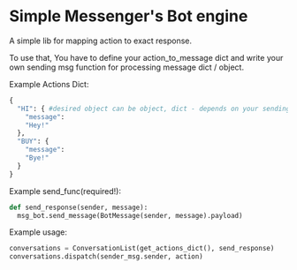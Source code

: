# Simple Messenger's Bot engine

A simple lib for mapping action to exact response.

To use that, You have to define your action_to_message dict and write your own sending msg function for processing message dict / object.

Example Actions Dict:

```python
{
  "HI": { #desired object can be object, dict - depends on your sending funtion
    "message":
    "Hey!"
  },
  "BUY": {
    "message":
    "Bye!"
  }
}
```

Example send_func(required!):

```python
def send_response(sender, message):
  msg_bot.send_message(BotMessage(sender, message).payload)
```

Example usage:

```python
conversations = ConversationList(get_actions_dict(), send_response)
conversations.dispatch(sender_msg.sender, action)
```


